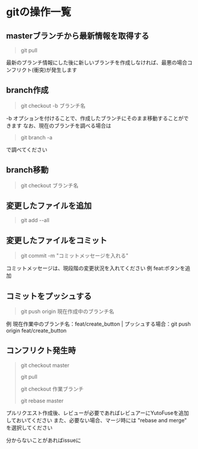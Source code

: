 # gitの操作一覧

## masterブランチから最新情報を取得する
> git pull

最新のブランチ情報にした後に新しいブランチを作成しなければ、最悪の場合コンフリクト(衝突)が発生します

## branch作成
> git checkout -b ブランチ名

-b オプションを付けることで、作成したブランチにそのまま移動することができます
なお、現在のブランチを調べる場合は

> git branch -a

で調べてください

## branch移動
> git checkout ブランチ名

## 変更したファイルを追加
> git add --all

## 変更したファイルをコミット
> git commit -m "コミットメッセージを入れる"

コミットメッセージは、現段階の変更状況を入れてください
例 feat:ボタンを追加

## コミットをプッシュする
> git push origin 現在作成中のブランチ名

例 現在作業中のブランチ名：feat/create_button | プッシュする場合：git push origin feat/create_button

## コンフリクト発生時
> git checkout master
> 
> git pull
> 
> git checkout 作業ブランチ
> 
> git rebase master



プルリクエスト作成後、レビューが必要であればレビュアーにYutoFuseを追加しておいてください
また、必要ない場合、マージ時には "rebase and merge" を選択してください

分からないことがあればissueに
